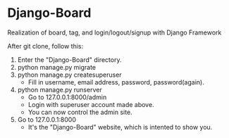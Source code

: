 # Django-Board
Realization of board, tag, and login/logout/signup with Django Framework


After git clone, follow this:

1) Enter the "Django-Board" directory.
2) python manage.py migrate
3) python manage.py createsuperuser
   - Fill in username, email address, password, password(again).
4) python manage.py runserver
   - Go to 127.0.0.1:8000/admin
   - Login with superuser account made above.
   - You can now control the admin site.
5) Go to 127.0.0.1:8000
   - It's the "Django-Board" website, which is intented to show you.
